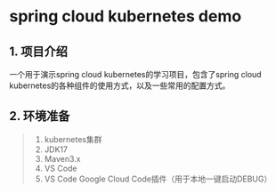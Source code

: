 # spring cloud kubernetes demo
## 1. 项目介绍
一个用于演示spring cloud kubernetes的学习项目，包含了spring cloud kubernetes的各种组件的使用方式，以及一些常用的配置方式。

## 2. 环境准备
> 1. kubernetes集群
> 2. JDK17
> 3. Maven3.x
> 4. VS Code
> 5. VS Code Google Cloud Code插件（用于本地一键启动DEBUG）

